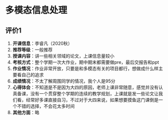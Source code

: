 # 多模态信息处理

## 评价1

1. **开课信息**：李睿凡（2020秋）
2. **推荐等级**：一般推荐
3. **授课内容**：讲一些相关领域的论文，上课信息量较小
4. **考核方式**：整个学期一次大作业，期中期末都需要做pre，最后交报告和ppt
5. **作业情况**：作业非常开放，只要是和多模态有关的项目都行，想做成什么样主要看自己的追求
6. **成绩情况**：不太了解周围同学的情况，我个人是95分
7. **心得体会**：不知道是不是因为大四的原因，老师上课非常随意，感觉并没有认真备课，没有一个贯穿整个学期的连续的教学规划，上课就是发一些论文让我们看，经常好多课直接自习，不过对于大四来说，如果想要摸鱼这门课倒是一个不错的选择，不会花太多时间
8. **其他方面**：略